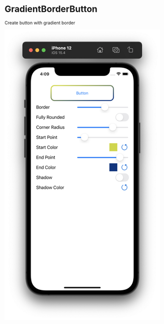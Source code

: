 # GradientBorderButton
Create button with gradient border

![Alt text](https://github.com/kentwinder/GradientBorderButton/blob/main/GradientBorderButton/ScreenShot.png?raw=true "Optional Title")
